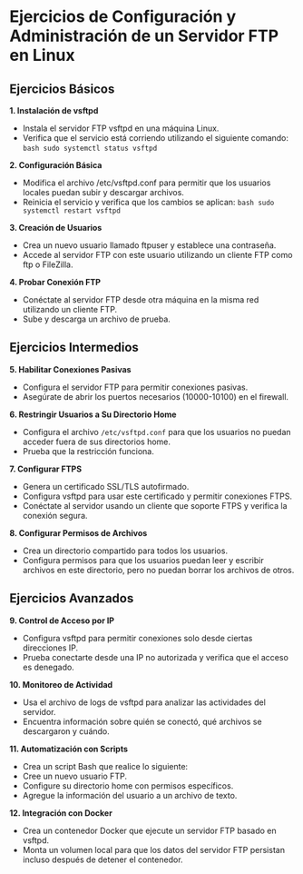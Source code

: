# Ejercicios de Configuración y Administración de un Servidor FTP en Linux

## Ejercicios Básicos

**1. Instalación de vsftpd**
   - Instala el servidor FTP vsftpd en una máquina Linux.
   - Verifica que el servicio está corriendo utilizando el siguiente comando:
    ```bash
    sudo systemctl status vsftpd
    ```

**2. Configuración Básica**
   - Modifica el archivo /etc/vsftpd.conf para permitir que los usuarios locales puedan subir y descargar archivos.
   - Reinicia el servicio y verifica que los cambios se aplican:
    ```bash
    sudo systemctl restart vsftpd
    ```

**3. Creación de Usuarios**
   - Crea un nuevo usuario llamado ftpuser y establece una contraseña.
   - Accede al servidor FTP con este usuario utilizando un cliente FTP como ftp o FileZilla.

**4. Probar Conexión FTP**
   - Conéctate al servidor FTP desde otra máquina en la misma red utilizando un cliente FTP.
   - Sube y descarga un archivo de prueba.

## Ejercicios Intermedios

**5. Habilitar Conexiones Pasivas**
   - Configura el servidor FTP para permitir conexiones pasivas.
   - Asegúrate de abrir los puertos necesarios (10000-10100) en el firewall.

**6. Restringir Usuarios a Su Directorio Home**
   - Configura el archivo `/etc/vsftpd.conf` para que los usuarios no puedan acceder fuera de sus directorios home.
   - Prueba que la restricción funciona.

**7. Configurar FTPS**
 - Genera un certificado SSL/TLS autofirmado.
 - Configura vsftpd para usar este certificado y permitir conexiones FTPS.
 - Conéctate al servidor usando un cliente que soporte FTPS y verifica la conexión segura.

**8. Configurar Permisos de Archivos**
 - Crea un directorio compartido para todos los usuarios.
 - Configura permisos para que los usuarios puedan leer y escribir archivos en este directorio, pero no puedan borrar los archivos de otros.

## Ejercicios Avanzados

**9. Control de Acceso por IP**
 - Configura vsftpd para permitir conexiones solo desde ciertas direcciones IP.
 - Prueba conectarte desde una IP no autorizada y verifica que el acceso es denegado.

**10. Monitoreo de Actividad**
 - Usa el archivo de logs de vsftpd para analizar las actividades del servidor.
 - Encuentra información sobre quién se conectó, qué archivos se descargaron y cuándo.

**11. Automatización con Scripts**
 - Crea un script Bash que realice lo siguiente:
 - Cree un nuevo usuario FTP.
 - Configure su directorio home con permisos específicos.
 - Agregue la información del usuario a un archivo de texto.

**12. Integración con Docker**
 - Crea un contenedor Docker que ejecute un servidor FTP basado en vsftpd.
 - Monta un volumen local para que los datos del servidor FTP persistan incluso después de detener el contenedor.
